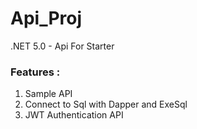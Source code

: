 # Api_Proj

.NET 5.0 - Api For Starter 

### Features :

1. Sample API
2. Connect to Sql with Dapper and ExeSql
3. JWT Authentication API


